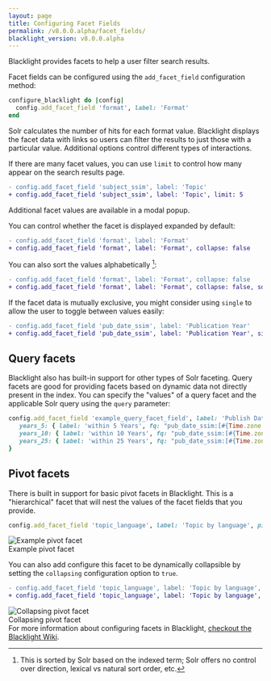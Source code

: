 ```yaml
---
layout: page
title: Configuring Facet Fields
permalink: /v8.0.0.alpha/facet_fields/
blacklight_version: v8.0.0.alpha
---
```


Blacklight provides facets to help a user filter search results.

Facet fields can be configured using the `add_facet_field` configuration method:

```ruby
configure_blacklight do |config|
  config.add_facet_field 'format', label: 'Format'
end
```

Solr calculates the number of hits for each format value. Blacklight displays the facet data with links so users can filter the results to just those with a particular value. Additional options control different types of interactions.

If there are many facet values, you can use `limit` to control how many appear on the search results page.

```diff
- config.add_facet_field 'subject_ssim', label: 'Topic'
+ config.add_facet_field 'subject_ssim', label: 'Topic', limit: 5
```

Additional facet values are available in a modal popup.

You can control whether the facet is displayed expanded by default:
```diff
- config.add_facet_field 'format', label: 'Format'
+ config.add_facet_field 'format', label: 'Format', collapse: false
```

You can also sort the values alphabetically [^1]:
```diff
- config.add_facet_field 'format', label: 'Format', collapse: false
+ config.add_facet_field 'format', label: 'Format', collapse: false, sort: 'alpha', limit: -1
```

If the facet data is mutually exclusive, you might consider using `single` to allow the user to toggle between values easily:

```diff
- config.add_facet_field 'pub_date_ssim', label: 'Publication Year'
+ config.add_facet_field 'pub_date_ssim', label: 'Publication Year', single: true
```


## Query facets

Blacklight also has built-in support for other types of Solr faceting. Query facets are good for providing facets based on dynamic data not directly present in the index. You can specify the "values" of a query facet and the applicable Solr query using the `query` parameter:

```ruby
config.add_facet_field 'example_query_facet_field', label: 'Publish Date', query: {
   years_5: { label: 'within 5 Years', fq: "pub_date_ssim:[#{Time.zone.now.year - 5 } TO *]" },
   years_10: { label: 'within 10 Years', fq: "pub_date_ssim:[#{Time.zone.now.year - 10 } TO *]" },
   years_25: { label: 'within 25 Years', fq: "pub_date_ssim:[#{Time.zone.now.year - 25 } TO *]" }
}
```

## Pivot facets

There is built in support for basic pivot facets in Blacklight.  This is a "hierarchical" facet that will nest the values of the facet fields that you provide.

```ruby
config.add_facet_field 'topic_language', label: 'Topic by language', pivot: [:language_ssim, :subject_ssim]
```

<div class="image-well">
  <img src="/public/images/blacklight-7-pivot-facet.png" alt="Example pivot facet" />
  <div class="caption">Example pivot facet</div>
</div>

You can also add configure this facet to be dynamically collapsible by setting the `collapsing` configuration option to `true`.

```diff
- config.add_facet_field 'topic_language', label: 'Topic by language', pivot: [:language_ssim, :subject_ssim]
+ config.add_facet_field 'topic_language', label: 'Topic by language', pivot: [:language_ssim, :subject_ssim], collapsing: true
```

<div class="image-well">
  <img src="/public/images/blacklight-7-collapsing-pivot-facet.png" alt="Collapsing pivot facet" />
  <div class="caption">Collapsing pivot facet</div>
</div>

<div class="alert alert-primary">
  For more information about configuring facets in Blacklight, <a href="https://github.com/projectblacklight/blacklight/wiki/Configuration---Facet-Fields">checkout the Blacklight Wiki</a>.
</div>

[^1]: This is sorted by Solr based on the indexed term; Solr offers no control over direction, lexical vs natural sort order, etc.
